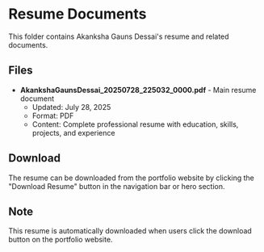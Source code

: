 # Resume Documents

This folder contains Akanksha Gauns Dessai's resume and related documents.

## Files

- **AkankshaGaunsDessai_20250728_225032_0000.pdf** - Main resume document
  - Updated: July 28, 2025
  - Format: PDF
  - Content: Complete professional resume with education, skills, projects, and experience

## Download

The resume can be downloaded from the portfolio website by clicking the "Download Resume" button in the navigation bar or hero section.

## Note

This resume is automatically downloaded when users click the download button on the portfolio website. 